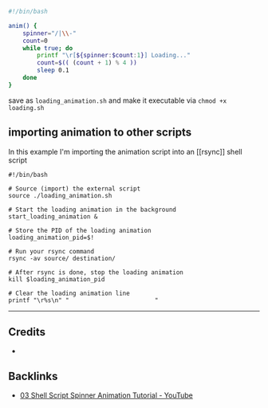 ```bash
#!/bin/bash

anim() {
    spinner="/|\\-"
    count=0
    while true; do
        printf "\r[${spinner:$count:1}] Loading..."
        count=$(( (count + 1) % 4 ))
        sleep 0.1
    done
}
```

save as `loading_animation.sh` and make it executable via `chmod +x loading.sh`

## importing animation to other scripts

In this example I'm importing the animation script into an [[rsync]] shell script 

```shell
#!/bin/bash

# Source (import) the external script
source ./loading_animation.sh

# Start the loading animation in the background
start_loading_animation &

# Store the PID of the loading animation
loading_animation_pid=$!

# Run your rsync command
rsync -av source/ destination/

# After rsync is done, stop the loading animation
kill $loading_animation_pid

# Clear the loading animation line
printf "\r%s\n" "                        "

```

---
## Credits
- 

## Backlinks
- [03 Shell Script Spinner Animation Tutorial - YouTube](https://www.youtube.com/watch?v=93i8txD0H3Q)